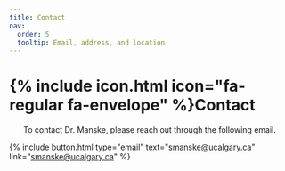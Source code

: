 ```yaml
---
title: Contact
nav:
  order: 5
  tooltip: Email, address, and location
---
```


# {% include icon.html icon="fa-regular fa-envelope" %}Contact

<p style="text-align: center;">To contact Dr. Manske, please reach out through the following email.</p>

{%
  include button.html
  type="email"
  text="smanske@ucalgary.ca"
  link="smanske@ucalgary.ca"
%}
